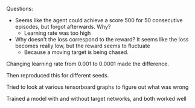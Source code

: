 Questions:

- Seems like the agent could achieve a score 500 for 50 consecutive episodes, but forgot afterwards. Why?
  - Learning rate was too high
- Why doesn't the loss correspond to the reward? It seems like the loss becomes really low, but the reward seems to fluctuate
  - Because a moving target is being chased.

Changing learning rate from 0.001 to 0.0001 made the difference.

Then reproduced this for different seeds.

Tried to look at various tensorboard graphs to figure out what was wrong

Trained a model with and without target networks, and both worked well